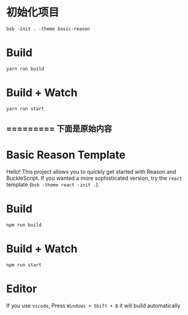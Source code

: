 # 初始化项目

`bsb -init . -theme basic-reason`

# Build
```
yarn run build
```

# Build + Watch

```
yarn run start
```




## ========= 下面是原始内容


# Basic Reason Template

Hello! This project allows you to quickly get started with Reason and BuckleScript. If you wanted a more sophisticated version, try the `react` template (`bsb -theme react -init .`).

# Build
```
npm run build
```

# Build + Watch

```
npm run start
```


# Editor
If you use `vscode`, Press `Windows + Shift + B` it will build automatically

